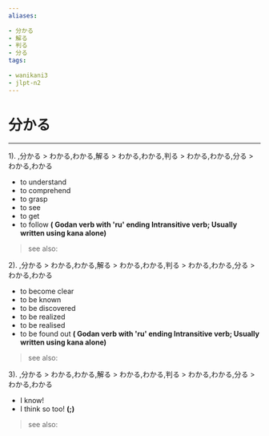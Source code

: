 ```yaml
---
aliases:
    
- 分かる
- 解る
- 判る
- 分る
tags:
    
- wanikani3
- jlpt-n2
---
```


# 分かる
---
1).
,分かる > わかる,わかる,解る > わかる,わかる,判る > わかる,わかる,分る > わかる,わかる

- to understand
- to comprehend
- to grasp
- to see
- to get
- to follow
**( Godan verb with 'ru' ending Intransitive verb; Usually written using kana alone)**
> see also: 
            
2).
,分かる > わかる,わかる,解る > わかる,わかる,判る > わかる,わかる,分る > わかる,わかる

- to become clear
- to be known
- to be discovered
- to be realized
- to be realised
- to be found out
**( Godan verb with 'ru' ending Intransitive verb; Usually written using kana alone)**
> see also: 
            
3).
,分かる > わかる,わかる,解る > わかる,わかる,判る > わかる,わかる,分る > わかる,わかる

- I know!
- I think so too!
**(;)**
> see also: 
            